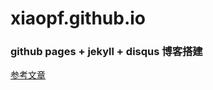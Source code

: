 # xiaopf.github.io

### github pages + jekyll + disqus 博客搭建
[参考文章 ](http://www.jianshu.com/p/8f843034c7ec)
